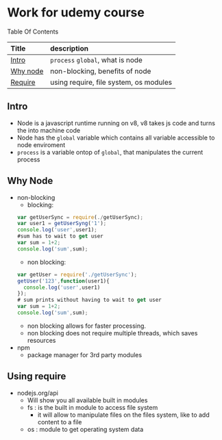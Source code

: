 # Work for udemy course

Table Of Contents

| Title           | description                      |
| :--------------- | :-------------------------------- |
| [Intro](#1)      | `process` `global`, what is node |
| [Why node](#2.5) | non-blocking, benefits of node   |
| [Require](#2.9)| using require, file system, os modules |




<h2 id="1">Intro</h2>

- Node is a javascript runtime running on v8, v8 takes js code and turns the into machine code
-  Node has the `global` variable which contains all variable accessible to node enviroment
- `process` is a variable ontop of `global`, that manipulates the current process

<h2 id="2.5">Why Node</h2>

- non-blocking
   - blocking:  
    ```javascript
    var getUserSync = require(./getUserSync);
    var user1 = getUserSyng('1');
    console.log('user',user1);
    #sum has to wait to get user
    var sum = 1+2;
    console.log('sum',sum);
    ```
    - non blocking:
    ```javascript
    var getUser = require('./getUserSync');
    getUser('123',function(user1){
      console.log('user',user1)
    });
    # sum prints without having to wait to get user
    var sum = 1+2;
    console.log('sum',sum);
    ```
    - non blocking allows for faster processing.
    - non blocking does not require multiple threads, which saves resources
- npm
  - package manager for 3rd party modules

<h2 id="2.9">Using require</h2>

- nodejs.org/api
  - Will show you all available built in modules
  - fs : is the built in module to access file system
    - it will allow to manipulate files on the files system, like to add content to a file
  - os : module to get operating system data